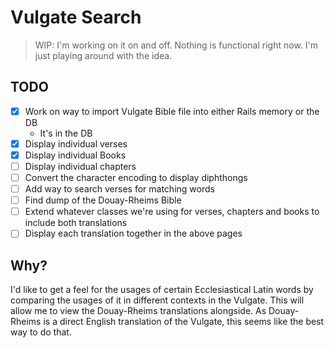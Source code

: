# Vulgate Search

> WIP: I'm working on it on and off. Nothing is functional right now. I'm just playing around with the idea.

## TODO

- [x] Work on way to import Vulgate Bible file into either Rails memory or the DB
	- It's in the DB
- [x] Display individual verses
- [x] Display individual Books
- [ ] Display individual chapters
- [ ] Convert the character encoding to display diphthongs
- [ ] Add way to search verses for matching words
- [ ] Find dump of the Douay-Rheims Bible
- [ ] Extend whatever classes we're using for verses, chapters and books to include both translations
- [ ] Display each translation together in the above pages

## Why?

I'd like to get a feel for the usages of certain Ecclesiastical Latin words by comparing the usages of it in different contexts in the Vulgate. This will allow me to view the Douay-Rheims translations alongside. As Douay-Rheims is a direct English translation of the Vulgate, this seems like the best way to do that.
